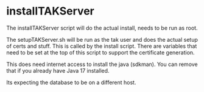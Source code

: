 # installTAKServer
The installTAKServer script will do the actual install, needs to be run as root.

The setupTAKServer.sh will be run as the tak user and does the actual setup of certs and stuff.  This is called by the install script.  There are variables that need to be set at the top of this script to support the certificate generation.

This does need internet access to install the java (sdkman).  You can remove that if you already have Java 17 installed.

Its expecting the database to be on a different host.
